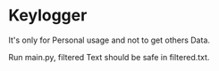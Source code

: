 <h1>Keylogger</h1>
It's only for Personal usage and not to get others Data.

Run main.py, filtered Text should be safe in filtered.txt. 